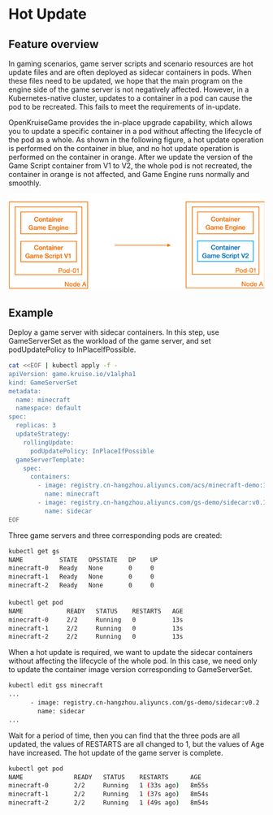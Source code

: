 # Hot Update
## Feature overview
In gaming scenarios, game server scripts and scenario resources are hot update files and are often deployed as sidecar containers in pods.
When these files need to be updated, we hope that the main program on the engine side of the game server is not negatively affected.
However, in a Kubernetes-native cluster, updates to a container in a pod can cause the pod to be recreated. This fails to meet the requirements of in-update.

OpenKruiseGame provides the in-place upgrade capability, which allows you to update a specific container in a pod without affecting the lifecycle of the pod as a whole.
As shown in the following figure, a hot update operation is performed on the container in blue, and no hot update operation is performed on the container in orange. After we update the version of the Game Script container from V1 to V2, the whole pod is not recreated, the container in orange is not affected, and Game Engine runs normally and smoothly.

![hot-update.png](../../static/img/kruisegame/user-manuals/hot-update.png)

## Example

Deploy a game server with sidecar containers. In this step, use GameServerSet as the workload of the game server, and set podUpdatePolicy to InPlaceIfPossible.

```bash
cat <<EOF | kubectl apply -f -
apiVersion: game.kruise.io/v1alpha1
kind: GameServerSet
metadata:
  name: minecraft
  namespace: default
spec:
  replicas: 3
  updateStrategy:
    rollingUpdate:
      podUpdatePolicy: InPlaceIfPossible
  gameServerTemplate:
    spec:
      containers:
        - image: registry.cn-hangzhou.aliyuncs.com/acs/minecraft-demo:1.12.2
          name: minecraft
        - image: registry.cn-hangzhou.aliyuncs.com/gs-demo/sidecar:v0.1
          name: sidecar
EOF
```

Three game servers and three corresponding pods are created:

```bash
kubectl get gs
NAME          STATE   OPSSTATE   DP    UP
minecraft-0   Ready   None       0     0
minecraft-1   Ready   None       0     0
minecraft-2   Ready   None       0     0

kubectl get pod
NAME            READY   STATUS    RESTARTS   AGE
minecraft-0     2/2     Running   0          13s
minecraft-1     2/2     Running   0          13s
minecraft-2     2/2     Running   0          13s
```

When a hot update is required, we want to update the sidecar containers without affecting the lifecycle of the whole pod. In this case, we need only to update the container image version corresponding to GameServerSet.

```bash
kubectl edit gss minecraft
...
      - image: registry.cn-hangzhou.aliyuncs.com/gs-demo/sidecar:v0.2
        name: sidecar
...
```

Wait for a period of time, then you can find that the three pods are all updated, the values of RESTARTS are all changed to 1, but the values of Age have increased. The hot update of the game server is complete.

```bash
kubectl get pod
NAME              READY   STATUS    RESTARTS      AGE
minecraft-0       2/2     Running   1 (33s ago)   8m55s
minecraft-1       2/2     Running   1 (37s ago)   8m54s
minecraft-2       2/2     Running   1 (49s ago)   8m54s
```
